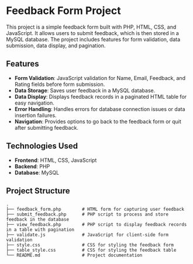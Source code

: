 # Feedback Form Project

This project is a simple feedback form built with PHP, HTML, CSS, and JavaScript. It allows users to submit feedback, which is then stored in a MySQL database. The project includes features for form validation, data submission, data display, and pagination.

## Features

- **Form Validation**: JavaScript validation for Name, Email, Feedback, and Rating fields before form submission.
- **Data Storage**: Saves user feedback in a MySQL database.
- **Data Display**: Displays feedback records in a paginated HTML table for easy navigation.
- **Error Handling**: Handles errors for database connection issues or data insertion failures.
- **Navigation**: Provides options to go back to the feedback form or quit after submitting feedback.

## Technologies Used

- **Frontend**: HTML, CSS, JavaScript
- **Backend**: PHP
- **Database**: MySQL

## Project Structure

```plaintext
.
├── feedback_form.php        # HTML form for capturing user feedback
├── submit_feedback.php      # PHP script to process and store feedback in the database
├── view_feedback.php        # PHP script to display feedback records in a table with pagination
├── validate.js              # JavaScript for client-side form validation
├── style.css                # CSS for styling the feedback form
├── table_style.css          # CSS for styling the feedback table
└── README.md                # Project documentation
